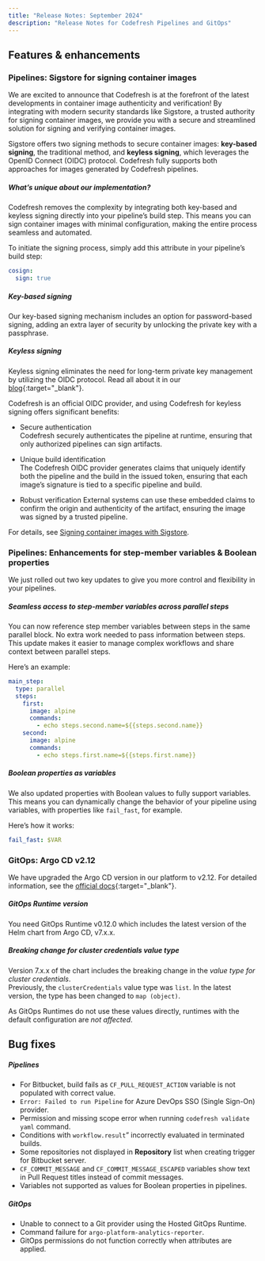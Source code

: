 ```yaml
---
title: "Release Notes: September 2024"
description: "Release Notes for Codefresh Pipelines and GitOps"
---
```

## Features & enhancements

### Pipelines: Sigstore for signing container images

We are excited to announce that Codefresh is at the forefront of the latest developments in container image authenticity and verification! 
By integrating with modern security standards like Sigstore, a trusted authority for signing container images, we provide you with a secure and streamlined solution for signing and verifying container images.

Sigstore offers two signing methods to secure container images: **key-based signing**, the traditional method, and **keyless signing**, which leverages the OpenID Connect (OIDC) protocol. 
Codefresh fully supports both approaches for images generated by Codefresh pipelines.

##### What’s unique about our implementation?
Codefresh removes the complexity by integrating both key-based and keyless signing directly into your pipeline’s build step. This means you can sign container images with minimal configuration, making the entire process seamless and automated.

To initiate the signing process, simply add this attribute in your pipeline’s build step:

```yaml
cosign:
  sign: true
```

##### Key-based signing
Our key-based signing mechanism includes an option for password-based signing, adding an extra layer of security by unlocking the private key with a passphrase.

##### Keyless signing
Keyless signing eliminates the need for long-term private key management by utilizing the OIDC protocol. 
Read all about it in our [blog](https://codefresh.io/blog/securing-containers-oidc/){:target="\_blank"}.

Codefresh is an official OIDC provider, and using Codefresh for keyless signing offers significant benefits:
* Secure authentication  
  Codefresh securely authenticates the pipeline at runtime, ensuring that only authorized pipelines can sign artifacts.

* Unique build identification  
  The Codefresh OIDC provider generates claims that uniquely identify both the pipeline and the build in the issued token, ensuring that each image’s signature is tied to a specific pipeline and build.

* Robust verification 
  External systems can use these embedded claims to confirm the origin and authenticity of the artifact, ensuring the image was signed by a trusted pipeline.

For details, see [Signing container images with Sigstore]({{site.baseurl}}/docs/pipelines/steps/build/#signing-container-images-with-sigstore).



### Pipelines: Enhancements for step-member variables & Boolean properties 
We just rolled out two key updates to give you more control and flexibility in your pipelines.
 
##### Seamless access to step-member variables across parallel steps 

You can now reference step member variables between steps in the same parallel block. No extra work needed to pass information between steps. This update makes it easier to manage complex workflows and share context between parallel steps. 

Here’s an example:

```yaml
main_step:
  type: parallel
  steps:
    first:
      image: alpine
      commands:
        - echo steps.second.name=${{steps.second.name}}
    second:
      image: alpine
      commands:
        - echo steps.first.name=${{steps.first.name}}
```

##### Boolean properties as variables

We also updated properties with Boolean values to fully support variables. This means you can dynamically change the behavior of your pipeline using variables, with properties like `fail_fast`, for example.

Here’s how it works:

```yaml
fail_fast: $VAR
```

### GitOps: Argo CD v2.12 

We have upgraded the Argo CD version in our platform to v2.12. For detailed information, see the [official docs](https://argo-cd.readthedocs.io/en/stable/operator-manual/upgrading/2.11-2.12/){:target="\_blank"}.

##### GitOps Runtime version
You need GitOps Runtime v0.12.0 which includes the latest version of the Helm chart from Argo CD, v7.x.x. 

##### Breaking change for cluster credentials value type
Version 7.x.x of the chart includes the breaking change in the _value type for cluster credentials_.  
Previously, the `clusterCredentials` value type was `list`. In the latest version, the type has been changed to `map (object)`.

As GitOps Runtimes do not use these values directly, runtimes with the default configuration are _not affected_.


## Bug fixes



##### Pipelines 
* For Bitbucket, build fails as `CF_PULL_REQUEST_ACTION` variable is not populated with correct value. 
* `Error: Failed to run Pipeline` for Azure DevOps SSO (Single Sign-On) provider.
* Permission and missing scope error when running `codefresh validate yaml` command. 
* Conditions with `workflow.result`” incorrectly evaluated in terminated builds.
* Some repositories not displayed in **Repository** list when creating trigger for Bitbucket server. 
* `CF_COMMIT_MESSAGE` and `CF_COMMIT_MESSAGE_ESCAPED` variables show text in Pull Request titles instead of commit messages. 
* Variables not supported as values for Boolean properties in pipelines.  




##### GitOps 
* Unable to connect to a Git provider using the Hosted GitOps Runtime.
* Command failure for `argo-platform-analytics-reporter`.
* GitOps permissions do not function correctly when attributes are applied.
